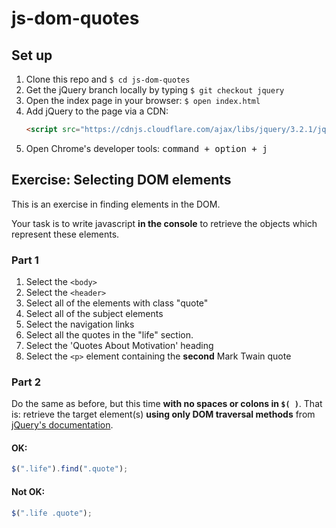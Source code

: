 # js-dom-quotes

## Set up

1. Clone this repo and `$ cd js-dom-quotes`
2.  Get the jQuery branch locally by typing `$ git checkout jquery`
3. Open the index page in your browser: `$ open index.html`
4. Add jQuery to the page via a CDN:
    ```html
    <script src="https://cdnjs.cloudflare.com/ajax/libs/jquery/3.2.1/jquery.js" defer></script>
    ```
5. Open Chrome's developer tools: <kbd>command + option + j</kbd>

## Exercise: Selecting DOM elements

This is an exercise in finding elements in the DOM.

Your task is to write javascript **in the console** to retrieve the objects which represent these elements.

### Part 1

1. Select the `<body>`
2. Select the `<header>`
3. Select all of the elements with class "quote"
4. Select all of the subject elements
5. Select the navigation links
6. Select all the quotes in the "life" section.
7. Select the 'Quotes About Motivation' heading
8. Select the `<p>` element containing the **second** Mark Twain quote

### Part 2

Do the same as before, but this time **with no spaces or colons in `$( )`**. That is: retrieve the target element(s) **using only DOM traversal methods** from [jQuery's documentation](http://api.jquery.com/category/traversing/tree-traversal/).

#### OK:

```js
$(".life").find(".quote");
```

#### Not OK:

```js
$(".life .quote");
```

